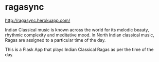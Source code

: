 # ragasync

http://ragasync.herokuapp.com/

Indian Classical music is known across the world for its melodic beauty, rhythmic complexity and meditative mood. In North Indian classical music, Ragas are assigned to a particular time of the day.

This is a Flask App that plays Indian Classical Ragas as per the time of the day.
